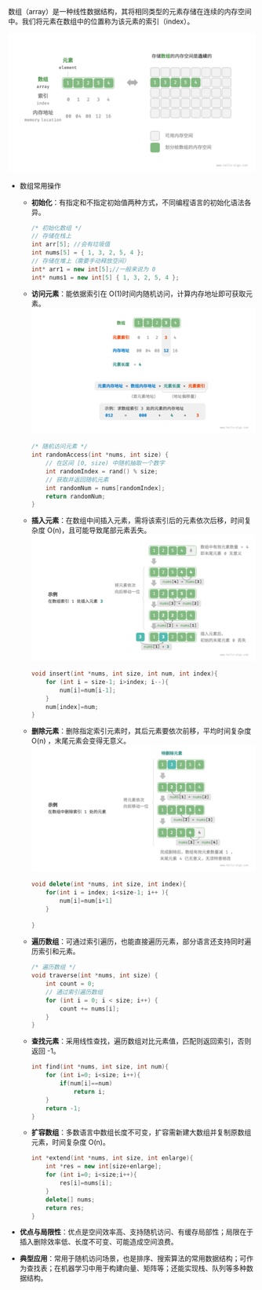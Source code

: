 数组（array）是一种线性数据结构，其将相同类型的元素存储在连续的内存空间中。我们将元素在数组中的位置称为该元素的索引（index）。

![image.png](./image/1.png)

- 数组常用操作

  - **初始化**：有指定和不指定初始值两种方式，不同编程语言的初始化语法各异。
    ```cpp
    /* 初始化数组 */
    // 存储在栈上
    int arr[5]; //会有垃圾值
    int nums[5] = { 1, 3, 2, 5, 4 };
    // 存储在堆上（需要手动释放空间）
    int* arr1 = new int[5];//一般来说为 0
    int* nums1 = new int[5] { 1, 3, 2, 5, 4 };
    ```
  - **访问元素**：能依据索引在 O(1)时间内随机访问，计算内存地址即可获取元素。
    ![image.png](./image/2.png)
    ```cpp
    /* 随机访问元素 */
    int randomAccess(int *nums, int size) {
        // 在区间 [0, size) 中随机抽取一个数字
        int randomIndex = rand() % size;
        // 获取并返回随机元素
        int randomNum = nums[randomIndex];
        return randomNum;
    }
    ```
  - **插入元素**：在数组中间插入元素，需将该索引后的元素依次后移，时间复杂度 O(n)，且可能导致尾部元素丢失。
    ![image.png](./image/3.png)
    ```cpp
    void insert(int *nums, int size, int num, int index){
    	for (int i = size-1; i>index; i--){
    		num[i]=num[i-1];
    	}
    	num[index]=num;
    }
    ```
  - **删除元素**：删除指定索引元素时，其后元素要依次前移，平均时间复杂度 O(n) ，末尾元素会变得无意义。
    ![image.png](./image/4.png)

    ```cpp
    void delete(int *nums, int size, int index){
    	for(int i = index; i<size-1; i++ ){
    		num[i]=num[i+1]
    	}

    }
    ```

  - **遍历数组**：可通过索引遍历，也能直接遍历元素，部分语言还支持同时遍历索引和元素。
    ```cpp
    /* 遍历数组 */
    void traverse(int *nums, int size) {
        int count = 0;
        // 通过索引遍历数组
        for (int i = 0; i < size; i++) {
            count += nums[i];
        }
    }
    ```
  - **查找元素**：采用线性查找，遍历数组对比元素值，匹配则返回索引，否则返回 -1。
    ```cpp
    int find(int *nums, int size, int num){
    	for (int i=0; i<size; i++){
    		if(num[i]==num)
    			return i;
    	}
    	return -1;
    }
    ```
  - **扩容数组**：多数语言中数组长度不可变，扩容需新建大数组并复制原数组元素，时间复杂度 O(n)。
    ```cpp
    int *extend(int *nums, int size, int enlarge){
    	int *res = new int[size+enlarge];
    	for (int i=0; i<size;i++){
    		res[i]=nums[i];
    	}
    	delete[] nums;
    	return res;
    }
    ```

- **优点与局限性**：优点是空间效率高、支持随机访问、有缓存局部性；局限在于插入删除效率低、长度不可变、可能造成空间浪费。
- **典型应用**：常用于随机访问场景，也是排序、搜索算法的常用数据结构；可作为查找表；在机器学习中用于构建向量、矩阵等；还能实现栈、队列等多种数据结构。
